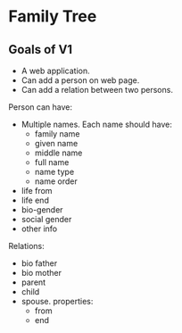 # Family Tree

## Goals of V1
  - A web application.
  - Can add a person on web page.
  - Can add a relation between two persons.
  
Person can have:
  - Multiple names. Each name should have:
    - family name
    - given name
    - middle name
    - full name
    - name type
    - name order
  - life from
  - life end
  - bio-gender
  - social gender
  - other info

Relations:
  - bio father
  - bio mother
  - parent
  - child
  - spouse. properties:
    - from
    - end

